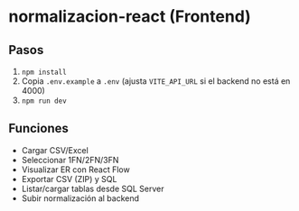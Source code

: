 # normalizacion-react (Frontend)

## Pasos
1) `npm install`
2) Copia `.env.example` a `.env` (ajusta `VITE_API_URL` si el backend no está en 4000)
3) `npm run dev`

## Funciones
- Cargar CSV/Excel
- Seleccionar 1FN/2FN/3FN
- Visualizar ER con React Flow
- Exportar CSV (ZIP) y SQL
- Listar/cargar tablas desde SQL Server
- Subir normalización al backend
